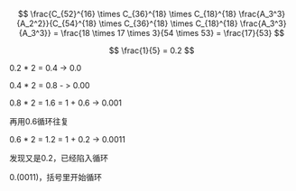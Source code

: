 $$
\frac{C_{52}^{16} \times C_{36}^{18} \times C_{18}^{18} \frac{A_3^3}{A_2^2}}{C_{54}^{18} \times C_{36}^{18} \times C_{18}^{18} \frac{A_3^3}{A_3^3}} = \frac{18 \times 17 \times 3}{54 \times 53} = \frac{17}{53}
$$

$$
\frac{1}{5} = 0.2
$$

0.2 * 2 = 0.4 -> 0.0

0.4 * 2 = 0.8 - > 0.00

0.8 * 2 = 1.6 = 1 + 0.6 -> 0.001

再用0.6循环往复

0.6 * 2 = 1.2 = 1 + 0.2 -> 0.0011

发现又是0.2，已经陷入循环

0.(0011)，括号里开始循环



